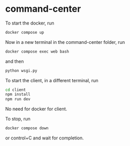 # command-center

To start the docker, run

```sh
docker compose up
```

Now in a new terminal in the command-center folder, run
```sh
docker compose exec web bash
```
and then 
```sh
python wsgi.py
```

To start the client, in a different terminal, run
```sh
cd client
npm install
npm run dev
```
No need for docker for client.

To stop, run 
```sh
docker compose down
```
or control+C and wait for completion.
